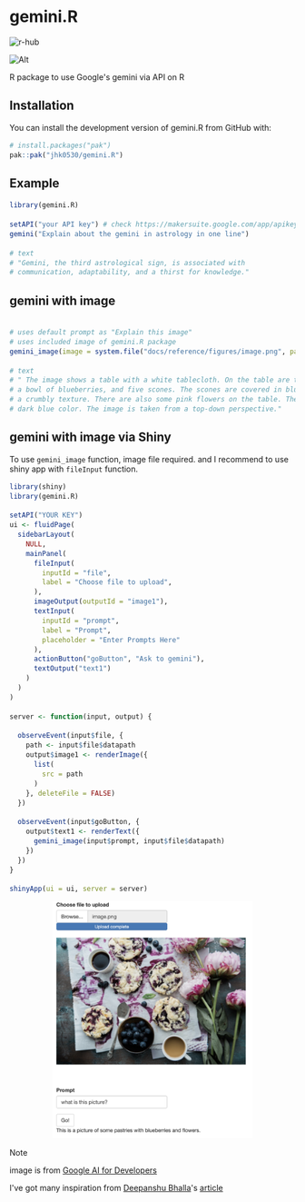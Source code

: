 
# gemini.R

<!-- badges: start -->
![r-hub](https://github.com/jhk0530/gemini.R/actions/workflows/rhub.yaml/badge.svg)
<!-- badges: end -->

![Alt](https://repobeats.axiom.co/api/embed/bc0595c11e22d5380cf10a646bc6049db9e5fc44.svg "Repobeats analytics image")

R package to use Google's gemini via API on R

## Installation

You can install the development version of gemini.R from GitHub with:

``` r
# install.packages("pak")
pak::pak("jhk0530/gemini.R")
```

## Example

``` r
library(gemini.R)

setAPI("your API key") # check https://makersuite.google.com/app/apikey
gemini("Explain about the gemini in astrology in one line")

# text 
# "Gemini, the third astrological sign, is associated with 
# communication, adaptability, and a thirst for knowledge." 

```

## gemini with image

``` r

# uses default prompt as "Explain this image"
# uses included image of gemini.R package
gemini_image(image = system.file("docs/reference/figures/image.png", package = "gemini.R"))

# text 
# " The image shows a table with a white tablecloth. On the table are two cups of coffee, 
# a bowl of blueberries, and five scones. The scones are covered in blueberries and have 
# a crumbly texture. There are also some pink flowers on the table. The background is a 
# dark blue color. The image is taken from a top-down perspective." 

```

## gemini with image via Shiny

To use `gemini_image` function, image file required. 
and I recommend to use shiny app with `fileInput` function.

``` r
library(shiny)
library(gemini.R)

setAPI("YOUR KEY")
ui <- fluidPage(
  sidebarLayout(
    NULL,
    mainPanel(
      fileInput(
        inputId = "file",
        label = "Choose file to upload",
      ),
      imageOutput(outputId = "image1"),
      textInput(
        inputId = "prompt", 
        label = "Prompt", 
        placeholder = "Enter Prompts Here"
      ),
      actionButton("goButton", "Ask to gemini"),
      textOutput("text1")
    )
  )
)

server <- function(input, output) {
  
  observeEvent(input$file, {
    path <- input$file$datapath
    output$image1 <- renderImage({
      list(
        src = path
      )
    }, deleteFile = FALSE)
  })
  
  observeEvent(input$goButton, {
    output$text1 <- renderText({
      gemini_image(input$prompt, input$file$datapath)
    })
  })
}

shinyApp(ui = ui, server = server)

```
<p style = 'text-align:center;'>
  <img src='./man/figures/shiny.png' width = '70%'>
</p>

> [!note] 
>
> image is from [Google AI for Developers](https://ai.google.dev/tutorials/rest_quickstart)
>
> I've got many inspiration from [Deepanshu Bhalla](https://www.linkedin.com/in/deepanshubhalla/)'s [article](https://www.listendata.com/2023/12/google-gemini-r.html)
